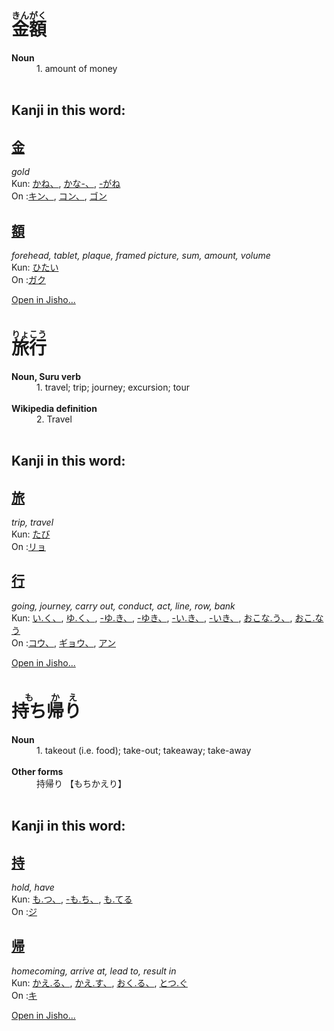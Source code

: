 # <ruby> 金 <rp>(</rp><rt> きん </rt><rp>)</rp> 額 <rp>(</rp><rt> がく </rt><rp>)</rp> </ruby>
<dl>
<dt><strong> Noun </strong></dt>
<dd> 1. amount of money </dd>

<br>
</dl>

## Kanji in this word: 
## [金](https://www.jisho.org/search/%E9%87%91%20%23kanji)
*gold*  
Kun:  [かね、](https://www.jisho.org/search/%E9%87%91%20%E3%81%8B%E3%81%AD), [かな-、](https://www.jisho.org/search/%E9%87%91%20%E3%81%8B%E3%81%AA), [-がね](https://www.jisho.org/search/%E9%87%91%20%E3%81%8C%E3%81%AD)  
On   :[キン、](https://www.jisho.org/search/%E9%87%91%20%E3%81%8D%E3%82%93), [コン、](https://www.jisho.org/search/%E9%87%91%20%E3%81%93%E3%82%93), [ゴン](https://www.jisho.org/search/%E9%87%91%20%E3%81%94%E3%82%93)  
## [額](https://www.jisho.org/search/%E9%A1%8D%20%23kanji)
*forehead, tablet, plaque, framed picture, sum, amount, volume*  
Kun:  [ひたい](https://www.jisho.org/search/%E9%A1%8D%20%E3%81%B2%E3%81%9F%E3%81%84)  
On   :[ガク](https://www.jisho.org/search/%E9%A1%8D%20%E3%81%8C%E3%81%8F)  

[Open in Jisho...](https://jisho.org/word/金額)
<br>

# <ruby> 旅 <rp>(</rp><rt> りょ </rt><rp>)</rp> 行 <rp>(</rp><rt> こう </rt><rp>)</rp> </ruby>
<dl>
<dt><strong> Noun, Suru verb </strong></dt>
<dd> 1. travel; trip; journey; excursion; tour </dd>

<br>
<dt><strong> Wikipedia definition </strong></dt>
<dd> 2. Travel </dd>

<br>
</dl>

## Kanji in this word: 
## [旅](https://www.jisho.org/search/%E6%97%85%20%23kanji)
*trip, travel*  
Kun:  [たび](https://www.jisho.org/search/%E6%97%85%20%E3%81%9F%E3%81%B3)  
On   :[リョ](https://www.jisho.org/search/%E6%97%85%20%E3%82%8A%E3%82%87)  
## [行](https://www.jisho.org/search/%E8%A1%8C%20%23kanji)
*going, journey, carry out, conduct, act, line, row, bank*  
Kun:  [い.く、](https://www.jisho.org/search/%E8%A1%8C%20%E3%81%84%E3%81%8F), [ゆ.く、](https://www.jisho.org/search/%E8%A1%8C%20%E3%82%86%E3%81%8F), [-ゆ.き、](https://www.jisho.org/search/%E8%A1%8C%20%E3%82%86%E3%81%8D), [-ゆき、](https://www.jisho.org/search/%E8%A1%8C%20%E3%82%86%E3%81%8D), [-い.き、](https://www.jisho.org/search/%E8%A1%8C%20%E3%81%84%E3%81%8D), [-いき、](https://www.jisho.org/search/%E8%A1%8C%20%E3%81%84%E3%81%8D), [おこな.う、](https://www.jisho.org/search/%E8%A1%8C%20%E3%81%8A%E3%81%93%E3%81%AA%E3%81%86), [おこ.なう](https://www.jisho.org/search/%E8%A1%8C%20%E3%81%8A%E3%81%93%E3%81%AA%E3%81%86)  
On   :[コウ、](https://www.jisho.org/search/%E8%A1%8C%20%E3%81%93%E3%81%86), [ギョウ、](https://www.jisho.org/search/%E8%A1%8C%20%E3%81%8E%E3%82%87%E3%81%86), [アン](https://www.jisho.org/search/%E8%A1%8C%20%E3%81%82%E3%82%93)  

[Open in Jisho...](https://jisho.org/word/旅行)
<br>

# <ruby> 持ち <rp>(</rp><rt> も </rt><rp>)</rp> 帰り <rp>(</rp><rt> かえ </rt><rp>)</rp> </ruby>
<dl>
<dt><strong> Noun </strong></dt>
<dd> 1. takeout (i.e. food); take-out; takeaway; take-away </dd>

<br>
<dt><strong> Other forms </strong></dt>
<dd> 持帰り 【もちかえり】 </dd>

<br>
</dl>

## Kanji in this word: 
## [持](https://www.jisho.org/search/%E6%8C%81%20%23kanji)
*hold, have*  
Kun:  [も.つ、](https://www.jisho.org/search/%E6%8C%81%20%E3%82%82%E3%81%A4), [-も.ち、](https://www.jisho.org/search/%E6%8C%81%20%E3%82%82%E3%81%A1), [も.てる](https://www.jisho.org/search/%E6%8C%81%20%E3%82%82%E3%81%A6%E3%82%8B)  
On   :[ジ](https://www.jisho.org/search/%E6%8C%81%20%E3%81%98)  
## [帰](https://www.jisho.org/search/%E5%B8%B0%20%23kanji)
*homecoming, arrive at, lead to, result in*  
Kun:  [かえ.る、](https://www.jisho.org/search/%E5%B8%B0%20%E3%81%8B%E3%81%88%E3%82%8B), [かえ.す、](https://www.jisho.org/search/%E5%B8%B0%20%E3%81%8B%E3%81%88%E3%81%99), [おく.る、](https://www.jisho.org/search/%E5%B8%B0%20%E3%81%8A%E3%81%8F%E3%82%8B), [とつ.ぐ](https://www.jisho.org/search/%E5%B8%B0%20%E3%81%A8%E3%81%A4%E3%81%90)  
On   :[キ](https://www.jisho.org/search/%E5%B8%B0%20%E3%81%8D)  

[Open in Jisho...](https://jisho.org/word/持ち帰り)
<br>

